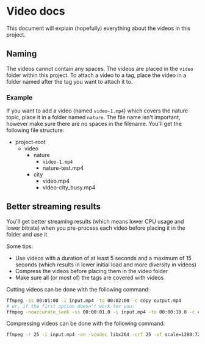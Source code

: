 # Video docs
This document will explain (hopefully) everything about the videos in this project.

## Naming
The videos cannot contain any spaces. The videos are placed in the `video` folder within this project. To attach a
video to a tag, place the video in a folder named after the tag you want to attach it to.

### Example
If you want to add a video (named `video-1.mp4`) which covers the nature topic, place it in a folder named `nature`.
The file name isn't important, however make sure there are no spaces in the filename.
You'll get the following file structure:
- project-root
    - video
        - nature
            - `video-1.mp4`
            - nature-test.mp4
        - city
            - video.mp4
            - video-city_busy.mp4

## Better streaming results
You'll get better streaming results (which means lower CPU usage and lower bitrate) when you pre-process each video before placing it in the folder and use it.



Some tips:
- Use videos with a duration of at least 5 seconds and a maximum of 15 seconds (which results in lower initial load and more diversity in videos)
- Compress the videos before placing them in the video folder
- Make sure all (or most of) the tags are covered with videos

Cutting videos can be done with the following command:
```bash
ffmpeg -ss 00:01:00 -i input.mp4 -to 00:02:00 -c copy output.mp4
# or, if the first option doesn't work for you:
ffmpeg -noaccurate_seek -ss 00:00:01.0 -i input.mp4 -to 00:00:10.0 -c copy output.mp4
```

Compressing videos can be done with the following command:
```bash
ffmpeg -r 25 -i input.mp4 -an -vcodec libx264 -crf 25 -vf scale=1280:720 -preset ultrafast -f flv -minrate 150k -maxrate 500k output.flv
```
